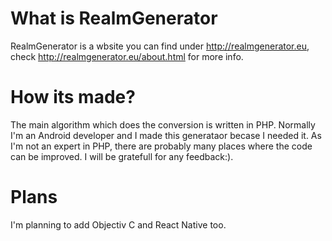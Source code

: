 # What is RealmGenerator
RealmGenerator is a wbsite you can find under http://realmgenerator.eu, check http://realmgenerator.eu/about.html for more info.

# How its made?
The main algorithm which does the conversion is written in PHP. Normally I'm an Android developer and I made this generataor becase I needed it. As I'm not an expert in PHP, there are probably many places where the code can be improved. I will be gratefull for any feedback:).

# Plans
I'm planning to add Objectiv C and React Native too.
